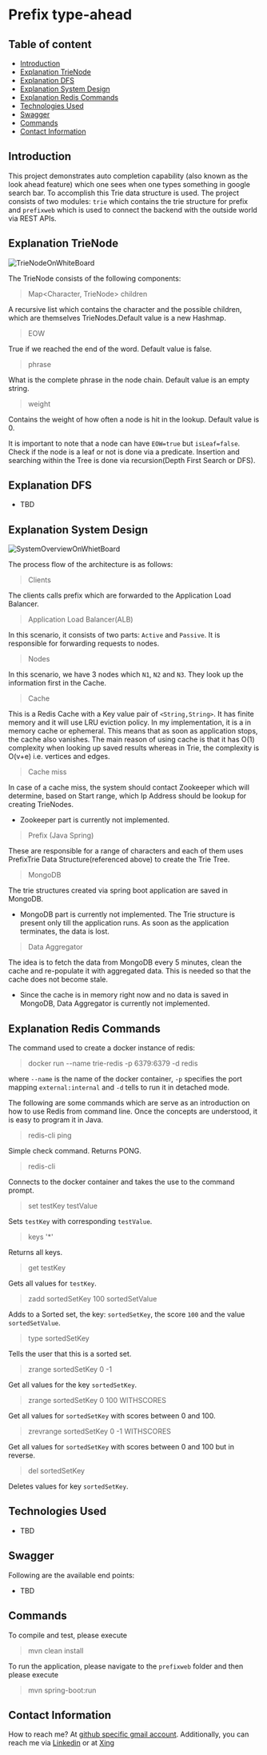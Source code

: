 # Prefix type-ahead

## Table of content
- [Introduction](#introduction)
- [Explanation TrieNode](#explanation-trienode)
- [Explanation DFS](#explanation-dfs)
- [Explanation System Design](#explanation-system-design)
- [Explanation Redis Commands](#explanation-redis-commands)
- [Technologies Used](#technologies-used)
- [Swagger](#swagger)
- [Commands](#commands)
- [Contact Information](#contact-information)

## Introduction

This project demonstrates auto completion capability (also known as the look ahead feature) which one sees when one types something in google search bar. To accomplish this Trie data structure is used. The project consists of two modules: `trie` which contains the trie structure for prefix and `prefixweb` which is used to connect the backend with the outside world via REST APIs.

## Explanation TrieNode

![TrieNodeOnWhiteBoard](https://github.com/syedumerahmedcode/prefix/blob/master/src/main/resources/syetemdesign/TrieNodeOnWhiteBoard.jpeg)

The TrieNode consists of the following components:

> Map<Character, TrieNode> children

A recursive list which contains the character and the possible children, which are themselves TrieNodes.Default value is a new Hashmap.

> EOW

True if we reached the end of the word. Default value is false.

> phrase

What is the complete phrase in the node chain. Default value is an empty string.

> weight

Contains the weight of how often a node is hit in the lookup. Default value is 0.

It is important to note that a node can have `EOW=true` but `isLeaf=false`. Check if the node is a leaf or not is done via a predicate. Insertion and searching within the Tree is done via recursion(Depth First Search or DFS).  

## Explanation DFS

- TBD

## Explanation System Design

![SystemOverviewOnWhietBoard](https://github.com/syedumerahmedcode/prefix/blob/master/src/main/resources/syetemdesign/SystemOverviewOnWhietBoard.jpeg)

The process flow of the architecture is as follows:

> Clients 

The clients calls prefix which are forwarded to the Application Load Balancer.

> Application Load Balancer(ALB) 

In this scenario, it consists of two parts: `Active` and `Passive`. It is responsible for forwarding requests to nodes.

> Nodes

In this scenario, we have 3 nodes which `N1`, `N2` and `N3`. They look up the information first in the Cache.

> Cache

This is a Redis Cache with a Key value pair of `<String,String>`. It has finite memory and it will use LRU eviction policy. In my implementation, it is a in memory cache or ephemeral. This means that as soon as application stops, the cache also vanishes. The main reason of using cache is that it has O(1) complexity when looking up saved results whereas in Trie, the complexity is O(v+e) i.e. vertices and edges.

> Cache miss

In case of a cache miss, the system should contact Zookeeper which will determine, based on Start range, which Ip Address should be lookup for creating TrieNodes.

- Zookeeper part is currently not implemented.

> Prefix (Java Spring)

These are responsible for a range of characters and each of them uses PrefixTrie Data Structure(referenced above) to create the Trie Tree.

> MongoDB

The trie structures created via spring boot application are saved in MongoDB.

- MongoDB part is currently not implemented. The Trie structure is present only till the application runs. As soon as the application terminates, the data is lost.

> Data Aggregator

The idea is to fetch the data from MongoDB every 5 minutes, clean the cache and re-populate it with aggregated data. This is needed so that the cache does not become stale.

- Since the cache is in memory right now and no data is saved in MongoDB, Data Aggregator is currently not implemented.

## Explanation Redis Commands

The command used to create a docker instance of redis: 

> docker run --name trie-redis -p 6379:6379 -d redis

where `--name` is the name of the docker container, `-p` specifies the port mapping `external:internal` and `-d` tells to run it in detached mode.


The following are some commands which are serve as an introduction on how to use Redis from command line. Once the concepts are understood, it is easy to program it in Java.

> redis-cli ping

Simple check command. Returns PONG.

> redis-cli

Connects to the docker container and takes the use to the command prompt.

> set testKey testValue

Sets `testKey` with corresponding `testValue`.

> keys '*'

Returns all keys.

> get testKey

Gets all values for `testKey`.

> zadd sortedSetKey 100 sortedSetValue

Adds to a Sorted set, the key: `sortedSetKey`, the score `100` and the value `sortedSetValue`.

> type sortedSetKey

Tells the user that this is a sorted set.

> zrange sortedSetKey 0 -1

Get all values for the key `sortedSetKey`.

> zrange sortedSetKey 0 100 WITHSCORES

Get all values for `sortedSetKey` with scores between 0 and 100.

> zrevrange sortedSetKey 0 -1 WITHSCORES

Get all values for `sortedSetKey` with scores between 0 and 100 but in reverse.

> del sortedSetKey

Deletes values for key `sortedSetKey`.




 



## Technologies Used

- TBD

## Swagger
Following are the available end points: 

- TBD

## Commands
To compile and test, please execute
> mvn clean install

To run the application, please navigate to the `prefixweb` folder and then please execute
> mvn spring-boot:run



## Contact Information

How to reach me? At [github specific gmail account](syed.umer.ahmed.code@gmail.com). Additionally, you can reach me via [Linkedin](https://www.linkedin.com/in/syed-umer-ahmed-a346a746/) or at [Xing](https://www.xing.com/profile/SyedUmer_Ahmed/cv)





